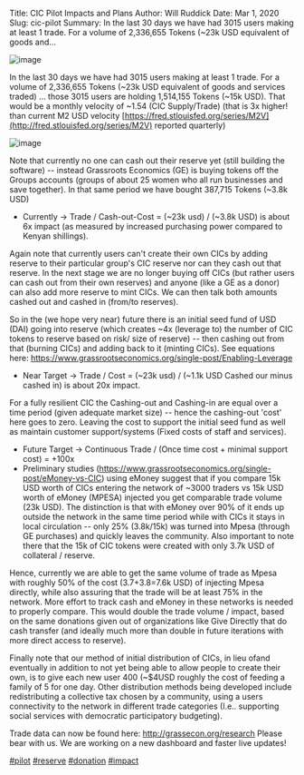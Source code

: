 Title: CIC Pilot Impacts and Plans
Author: Will Ruddick
Date: Mar 1, 2020
Slug: cic-pilot
Summary: In the last 30 days we have had 3015 users making at least 1 trade. For a volume of 2,336,655 Tokens (~23k USD equivalent of goods and...

![image](images/blog/cic-pilot1.webp)

In the last 30 days we have had 3015 users making at least 1 trade. For
a volume of 2,336,655 Tokens (~23k USD equivalent of goods and services
traded) ... those 3015 users are holding 1,514,155 Tokens (~15k USD).
That would be a monthly velocity of ~1.54 (CIC Supply/Trade) (that is
3x higher! than current M2 USD velocity
[https://fred.stlouisfed.org/series/M2V](http://fred.stlouisfed.org/series/M2V)
reported quarterly)

![image](images/blog/cic-pilot42.webp)

Note that currently no one can cash out their reserve yet (still
building the software) -- instead Grassroots Economics (GE) is buying
tokens off the Groups accounts (groups of about 25 women who all run
businesses and save together). In that same period we have bought
387,715 Tokens (~3.8k USD)

- Currently → Trade / Cash-out-Cost = (~23k usd) / (~3.8k USD) is
  about 6x impact (as measured by increased purchasing power compared
  to Kenyan shillings).

Again note that currently users can't create their own CICs by adding
reserve to their particular group's CIC reserve nor can they cash out
that reserve. In the next stage we are no longer buying off CICs (but
rather users can cash out from their own reserves) and anyone (like a GE
as a donor) can also add more reserve to mint CICs. We can then talk
both amounts cashed out and cashed in (from/to reserves).

So in the (we hope very near) future there is an initial seed fund of
USD (DAI) going into reserve (which creates ~4x (leverage to) the
number of CIC tokens to reserve based on risk/ size of reserve) -- then
cashing out from that (burning CICs) and adding back to it (minting
CICs). See equations here:
<https://www.grassrootseconomics.org/single-post/Enabling-Leverage>

- Near Target → Trade / Cost = (~23k usd) / (~1.1k USD Cashed our
  minus cashed in) is about 20x impact.

For a fully resilient CIC the Cashing-out and Cashing-in are equal over
a time period (given adequate market size) -- hence the cashing-out
'cost' here goes to zero. Leaving the cost to support the initial seed
fund as well as maintain customer support/systems (Fixed costs of staff
and services).

- Future Target → Continuous Trade / (Once time cost + minimal support
  cost) = +100x
- Preliminary studies
  (<https://www.grassrootseconomics.org/single-post/eMoney-vs-CIC>)
  using eMoney suggest that if you compare 15k USD worth of CICs
  entering the network of ~3000 traders vs 15k USD worth of eMoney
  (MPESA) injected you get comparable trade volume (23k USD). The
  distinction is that with eMoney over 90% of it ends up outside the
  network in the same time period while with CICs it stays in local
  circulation -- only 25% (3.8k/15k) was turned into Mpesa (through GE
  purchases) and quickly leaves the community. Also important to note
  there that the 15k of CIC tokens were created with only 3.7k USD of
  collateral / reserve.

Hence, currently we are able to get the same volume of trade as Mpesa
with roughly 50% of the cost (3.7+3.8=7.6k USD) of injecting Mpesa
directly, while also assuring that the trade will be at least 75% in the
network. More effort to track cash and eMoney in these networks is
needed to properly compare. This would double the trade volume / impact,
based on the same donations given out of organizations like Give
Directly that do cash transfer (and ideally much more than double in
future iterations with more direct access to reserve).

Finally note that our method of initial distribution of CICs, in lieu
ofand eventually in addition to not yet being able to allow people to
create their own, is to give each new user 400 (~$4USD roughly the
cost of feeding a family of 5 for one day. Other distribution methods
being developed include redistributing a collective tax chosen by a
community, using a users connectivity to the network in different trade
categories (I.e.. supporting social services with democratic
participatory budgeting).

Trade data can now be found here: <http://grassecon.org/research> Please
bear with us. We are working on a new dashboard and faster live updates!

[#pilot](https://www.grassrootseconomics.org/blog/hashtags/pilot)
[#reserve](https://www.grassrootseconomics.org/blog/hashtags/reserve)
[#donation](https://www.grassrootseconomics.org/blog/hashtags/donation)
[#impact](https://www.grassrootseconomics.org/blog/hashtags/impact)
